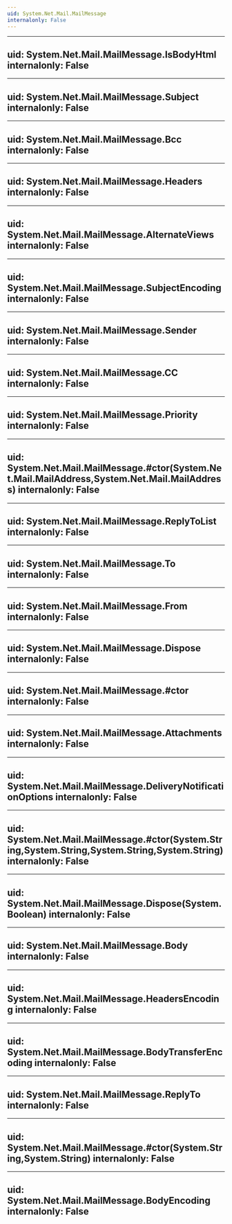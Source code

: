 ```yaml
---
uid: System.Net.Mail.MailMessage
internalonly: False
---
```


---
uid: System.Net.Mail.MailMessage.IsBodyHtml
internalonly: False
---

---
uid: System.Net.Mail.MailMessage.Subject
internalonly: False
---

---
uid: System.Net.Mail.MailMessage.Bcc
internalonly: False
---

---
uid: System.Net.Mail.MailMessage.Headers
internalonly: False
---

---
uid: System.Net.Mail.MailMessage.AlternateViews
internalonly: False
---

---
uid: System.Net.Mail.MailMessage.SubjectEncoding
internalonly: False
---

---
uid: System.Net.Mail.MailMessage.Sender
internalonly: False
---

---
uid: System.Net.Mail.MailMessage.CC
internalonly: False
---

---
uid: System.Net.Mail.MailMessage.Priority
internalonly: False
---

---
uid: System.Net.Mail.MailMessage.#ctor(System.Net.Mail.MailAddress,System.Net.Mail.MailAddress)
internalonly: False
---

---
uid: System.Net.Mail.MailMessage.ReplyToList
internalonly: False
---

---
uid: System.Net.Mail.MailMessage.To
internalonly: False
---

---
uid: System.Net.Mail.MailMessage.From
internalonly: False
---

---
uid: System.Net.Mail.MailMessage.Dispose
internalonly: False
---

---
uid: System.Net.Mail.MailMessage.#ctor
internalonly: False
---

---
uid: System.Net.Mail.MailMessage.Attachments
internalonly: False
---

---
uid: System.Net.Mail.MailMessage.DeliveryNotificationOptions
internalonly: False
---

---
uid: System.Net.Mail.MailMessage.#ctor(System.String,System.String,System.String,System.String)
internalonly: False
---

---
uid: System.Net.Mail.MailMessage.Dispose(System.Boolean)
internalonly: False
---

---
uid: System.Net.Mail.MailMessage.Body
internalonly: False
---

---
uid: System.Net.Mail.MailMessage.HeadersEncoding
internalonly: False
---

---
uid: System.Net.Mail.MailMessage.BodyTransferEncoding
internalonly: False
---

---
uid: System.Net.Mail.MailMessage.ReplyTo
internalonly: False
---

---
uid: System.Net.Mail.MailMessage.#ctor(System.String,System.String)
internalonly: False
---

---
uid: System.Net.Mail.MailMessage.BodyEncoding
internalonly: False
---
